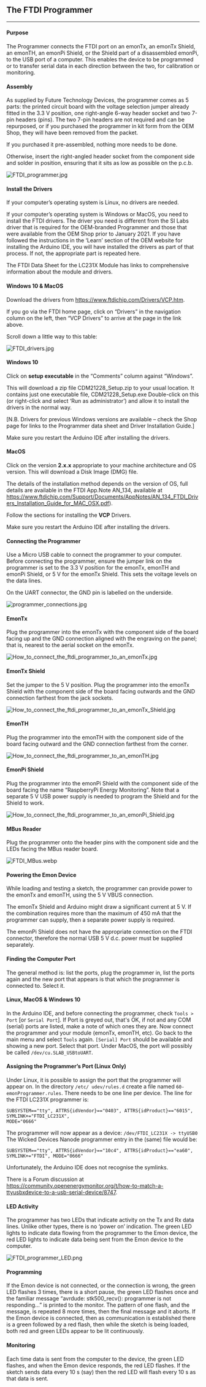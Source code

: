 ## The FTDI Programmer

---

#### Purpose

The Programmer connects the FTDI port on an emonTx, an emonTx Shield, an emonTH, an emonPi
Shield, or the Shield part of a disassembled emonPi, to the USB port of a computer. This enables the
device to be programmed or to transfer serial data in each direction between the two, for calibration or
monitoring.

#### Assembly

As supplied by Future Technology Devices, the programmer comes as 5 parts: the printed circuit board
with the voltage selection jumper already fitted in the 3.3 V position, one right-angle 6-way header
socket and two 7-pin headers (pins). The two 7-pin headers are not required and can be repurposed, or
if you purchased the programmer in kit form from the OEM Shop, they will have been removed from the
packet.

If you purchased it pre-assembled, nothing more needs to be done.

Otherwise, insert the right-angled header socket from the component side and solder in position,
ensuring that it sits as low as possible on the p.c.b.

![FTDI_programmer.jpg][FTDI_programmer]

[FTDI_programmer]: files/FTDI_programmer.jpg "The FTDI Programmer"

#### Install the Drivers

If your computer’s operating system is Linux, no drivers are needed.

If your computer’s operating system is Windows or MacOS, you need to install the FTDI drivers. The
driver you need is different from the SI Labs driver that is required for the OEM-branded Programmer
and those that were available from the OEM Shop prior to January 2021. If you have followed the
instructions in the ‘Learn’ section of the OEM website for installing the Arduino IDE, you will have
installed the drivers as part of that process. If not, the appropriate part is repeated here.

The FTDI Data Sheet for the LC231X Module has links to comprehensive information about the module
and drivers.

#### Windows 10 & MacOS

Download the drivers from https://www.ftdichip.com/Drivers/VCP.htm.

If you go via the FTDI home page, click on “Drivers” in the navigation column on the left, then “VCP
Drivers” to arrive at the page in the link above.

Scroll down a little way to this table:

![FTDI_drivers.jpg][ftdi_drivers]

[ftdi_drivers]: files/FTDI_drivers.jpg "FTDI Drivers"

#### Windows 10

Click on **setup executable** in the “Comments” column against “Windows”.

This will download a zip file CDM21228_Setup.zip to your usual location. It contains just one
executable file, CDM21228_Setup.exe Double-click on this (or right-click and select ‘Run as
administrator’) and allow it to install the drivers in the normal way.

[N.B. Drivers for previous Windows versions are available – check the Shop page for links to the
Programmer data sheet and Driver Installation Guide.]

Make sure you restart the Arduino IDE after installing the drivers.

#### MacOS

Click on the version **2.x.x** appropriate to your machine architecture and OS version. This will download
a Disk Image (DMG) file.

The details of the installation method depends on the version of OS, full details are available in the
FTDI App.Note AN_134, available at
https://www.ftdichip.com/Support/Documents/AppNotes/AN_134_FTDI_Drivers_Installation_Guide_for_MAC_OSX.pdf).

Follow the sections for installing the **VCP** Drivers.

Make sure you restart the Arduino IDE after installing the drivers.

#### Connecting the Programmer

Use a Micro USB cable to connect the programmer to your computer. Before connecting the
programmer, ensure the jumper link on the programmer is set to the 3.3 V position for the emonTx,
emonTH and emonPi Shield, or 5 V for the emonTx Shield. This sets the voltage levels on the data
lines.

On the UART connector, the GND pin is labelled on the underside.

![programmer_connections.jpg][programmer_connections]

[programmer_connections]: files/programmer_connections.jpg "Programmer Connections"

#### EmonTx

Plug the programmer into the emonTx with the component side of the board facing up and the GND
connection aligned with the engraving on the panel; that is, nearest to the aerial socket on the emonTx.

![How_to_connect_the_ftdi_programmer_to_an_emonTx.jpg][programmer_emontx]

[programmer_emontx]: files/How_to_connect_the_ftdi_programmer_to_an_emonTx.jpg "Connecting the programmer to an emonTx"

#### EmonTx Shield

Set the jumper to the 5 V position. Plug the programmer into the emonTx Shield with the component
side of the board facing outwards and the GND connection farthest from the jack sockets.

![How_to_connect_the_ftdi_programmer_to_an_emonTx_Shield.jpg][programmer_emontx_shield]

[programmer_emontx_shield]: files/How_to_connect_the_ftdi_programmer_to_an_emonTx_Shield.jpg "Connecting the programmer to an emonTx shield"

#### EmonTH

Plug the programmer into the emonTH with the component side of the board facing outward and the
GND connection farthest from the corner.

![How_to_connect_the_ftdi_programmer_to_an_emonTH.jpg][programmer_emonth]

[programmer_emonth]: files/How_to_connect_the_ftdi_programmer_to_an_emonTH.jpg "Connecting the programmer to an emonTH"

#### EmonPi Shield

Plug the programmer into the emonPi Shield with the component side of the board facing the name
“RaspberryPi Energy Monitoring”. Note that a separate 5 V USB power supply is needed to program the
Shield and for the Shield to work.

![How_to_connect_the_ftdi_programmer_to_an_emonPi_Shield.jpg][programmer_emonpi_shield]

[programmer_emonpi_shield]: files/How_to_connect_the_ftdi_programmer_to_an_emonPi_Shield.jpg "LEDs on the FTDI Programmer"

#### MBus Reader
Plug the programmer onto the header pins with the component side and the LEDs facing the MBus reader board.

![FTDI_MBus.webp][ftdi_mbus]

[ftdi_mbus]: files/FTDI_MBus.webp "Using the FTDI Programmer with the MBus Reader"

#### Powering the Emon Device

While loading and testing a sketch, the programmer can provide power to the emonTx and emonTH,
using the 5 V VBUS connection.

The emonTx Shield and Arduino might draw a significant current at 5 V. If the combination requires
more than the maximum of 450 mA that the programmer can supply, then a separate power supply is
required.

The emonPi Shield does not have the appropriate connection on the FTDI connector, therefore the
normal USB 5 V d.c. power must be supplied separately.

#### Finding the Computer Port

The general method is: list the ports, plug the programmer in, list the ports again and the new port that
appears is that which the programmer is connected to. Select it.

#### Linux, MacOS & Windows 10

In the Arduino IDE, and before connecting the programmer, check `Tools > Port` [or `Serial Port`].
If Port is greyed out, that's OK, if not and any COM (serial) ports are listed, make a note of which ones
they are. Now connect the programmer and your module (emonTx, emonTH, etc). Go back to the main
menu and select `Tools` again. `[Serial] Port` should be available and showing a new port. Select that
port. Under MacOS, the port will possibly be called `/dev/cu.SLAB_USBtoUART`.

#### Assigning the Programmer’s Port (Linux Only)

Under Linux, it is possible to assign the port that the programmer will appear on. In the directory `/etc/
udev/rules.d` create a file named `60-emonProgrammer.rules`. There needs to be one line per
device. The line for the FTDI LC231X programmer is:

```
SUBSYSTEM=="tty", ATTRS{idVendor}=="0403", ATTRS{idProduct}=="6015", SYMLINK+="FTDI_LC231X",
MODE="0666"

```
The programmer will now appear as a device: `/dev/FTDI_LC231X -> ttyUSB0`
The Wicked Devices Nanode programmer entry in the (same) file would be:

```
SUBSYSTEM=="tty", ATTRS{idVendor}=="10c4", ATTRS{idProduct}=="ea60", SYMLINK+="FTDI", MODE="0666"
```

Unfortunately, the Arduino IDE does not recognise the symlinks.

There is a Forum discussion at https://community.openenergymonitor.org/t/how-to-match-a-ttyusbxdevice-to-a-usb-serial-device/8747.

#### LED Activity

The programmer has two LEDs that indicate activity on the Tx and Rx data lines. Unlike other types,
there is no ‘power on’ indication.
The green LED lights to indicate data flowing from the programmer to the Emon device, the red LED
lights to indicate data being sent from the Emon device to the computer.

![FTDI_programmer_LED.png][programmer_led]

[programmer_led]: files/FTDI_programmer_LED.png "LEDs on the FTDI Programmer"

#### Programming

If the Emon device is not connected, or the connection is wrong, the green LED flashes 3 times, there is
a short pause, the green LED flashes once and the familiar message “avrdude: stk500_recv():
programmer is not responding…” is printed to the monitor. The pattern of one flash, and the message,
is repeated 8 more times, then the final message and it aborts.
If the Emon device is connected, then as communication is established there is a green followed by a red
flash, then while the sketch is being loaded, both red and green LEDs appear to be lit continuously.

#### Monitoring

Each time data is sent from the computer to the device, the green LED flashes, and when the Emon
device responds, the red LED flashes. If the sketch sends data every 10 s (say) then the red LED will
flash every 10 s as that data is sent.
